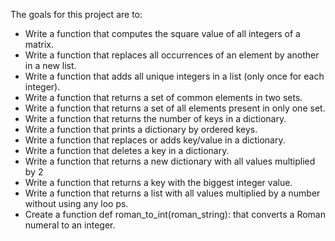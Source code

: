 The goals for this project are to:
* Write a function that computes the square value of all integers of a matrix.
* Write a function that replaces all occurrences of an element by another in a new list.
* Write a function that adds all unique integers in a list (only once for each integer).
* Write a function that returns a set of common elements in two sets.
* Write a function that returns a set of all elements present in only one set.
* Write a function that returns the number of keys in a dictionary.
* Write a function that prints a dictionary by ordered keys.
* Write a function that replaces or adds key/value in a dictionary.
* Write a function that deletes a key in a dictionary.
* Write a function that returns a new dictionary with all values multiplied by 2
* Write a function that returns a key with the biggest integer value.
* Write a function that returns a list with all values multiplied by a number without using any loo  ps.
* Create a function def roman_to_int(roman_string): that converts a Roman numeral to an integer. 
